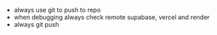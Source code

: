 - always use git to push to repo
- when debugging always check remote supabase, vercel and render
- always git push